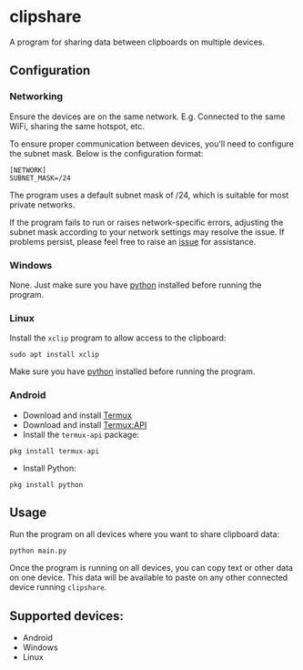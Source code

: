 # clipshare

A program for sharing data between clipboards on multiple devices.

## Configuration

### Networking

Ensure the devices are on the same network. E.g. Connected to the same WiFi, sharing the same hotspot, etc.

To ensure proper communication between devices, you'll need to configure the subnet mask. Below is the configuration format:

```
[NETWORK]
SUBNET_MASK=/24
```

The program uses a default subnet mask of /24, which is suitable for most private networks.

If the program fails to run or raises network-specific errors, adjusting the subnet mask according to your network settings may resolve the issue. If problems persist, please feel free to raise an [issue](https://github.com/ARandomBoiIsMe/clipshare/issues) for assistance.

### Windows

None. Just make sure you have [python](https://www.python.org/downloads/) installed before running the program.

### Linux

Install the `xclip` program to allow access to the clipboard:

```
sudo apt install xclip
```

Make sure you have [python](https://www.python.org/downloads/) installed before running the program.

### Android

- Download and install [Termux](https://termux.dev/en/)
- Download and install [Termux:API](https://f-droid.org/packages/com.termux.api/)
- Install the `termux-api` package:

```
pkg install termux-api
```

- Install Python:

```
pkg install python
```

## Usage

Run the program on all devices where you want to share clipboard data:

```
python main.py
```

Once the program is running on all devices, you can copy text or other data on one device. This data will be available to paste on any other connected device running `clipshare`.

## Supported devices:

- Android
- Windows
- Linux
